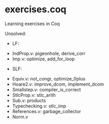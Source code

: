 # exercises.coq
Learning exercises in Coq 

Unsolved:
- LF:
 + IndProp.v: pigeonhole, derive_corr
 + Imp.v: optimize, add_for_loop
- SLF:
 + Equiv.v: not_congr, optimize_0plus
 + Hoare2.v: improve_dcom, implement_dcom
 + Smallstep.v: compiler_is_correct
 + StlcProp.v: stlc_arith
 + Sub.v: products
 + Typechecking.v: stlc_imp
 + References.v: garbage_collector
 + Norm.v
 